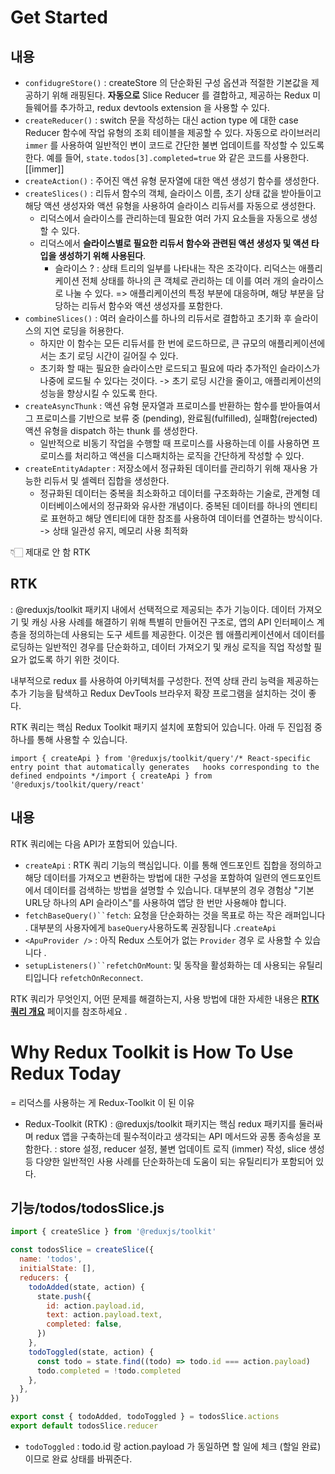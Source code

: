 
# Get Started
## 내용

- `confidugreStore()` : createStore 의 단순화된 구성 옵션과 적절한 기본값을 제공하기 위해 래핑된다. **자동으로** Slice Reducer 를 결합하고, 제공하는 Redux 미들웨어를 추가하고, redux devtools extension 을 사용할 수 있다.
- `createReducer()` : switch 문을 작성하는 대신 action type 에 대한 case Reducer 함수에 작업 유형의 조회 테이블을 제공할 수 있다. 자동으로 라이브러리 `immer` 를 사용하여 일반적인 변이 코드로 간단한 불변 업데이트를 작성할 수 있도록 한다. 예를 들어, `state.todos[3].completed=true` 와 같은 코드를 사용한다.
	[[immer]]
- `createAction()` : 주어진 액션 유형 문자열에 대한 액션 생성기 함수를 생성한다.
- `createSlices()` : 리듀서 함수의 객체, 슬라이스 이름, 초기 상태 값을 받아들이고 해당 액션 생성자와 액션 유형을 사용하여 슬라이스 리듀서를 자동으로 생성한다.
	- 리덕스에서 슬라이스를 관리하는데 필요한 여러 가지 요소들을 자동으로 생성할 수 있다. 
	- 리덕스에서 **슬라이스별로 필요한 리듀서 함수와 관련된 액션 생성자 및 액션 타입을 생성하기 위해 사용된다**.
		- 슬라이스 ?
			: 상태 트리의 일부를 나타내는 작은 조각이다. 리덕스는 애플리케이션 전체 상태를 하나의 큰 객체로 관리하는 데 이를 여러 개의 슬라이스로 나눌 수 있다. 
			=> 애플리케이션의 특정 부분에 대응하며, 해당 부분을 담당하는 리듀서 함수와 액션 생성자를 포함한다.
- `combineSlices()`  : 여러 슬라이스를 하나의 리듀서로 결합하고 초기화 후 슬라이스의 지연 로딩을 허용한다.
	- 하지만 이 함수는 모든 리듀서를 한 번에 로드하므로, 큰 규모의 애플리케이션에서는 초기 로딩 시간이 길어질 수 있다.
	- 초기화 할 때는 필요한 슬라이스만 로드되고 필요에 따라 추가적인 슬라이스가 나중에 로드될 수 있다는 것이다. -> 초기 로딩 시간을 줄이고, 애플리케이션의 성능을 향상시킬 수 있도록 한다.
- `createAsyncThunk` : 액션 유형 문자열과 프로미스를 반환하는 함수를 받아들여서 그 프로미스를 기반으로 보류 중 (pending), 완료됨(fulfilled), 실패함(rejected) 액션 유형을 dispatch 하는 thunk 를 생성한다.
	- 일반적으로 비동기 작업을 수행할 때 프로미스를 사용하는데 이를 사용하면 프로미스를 처리하고 액션을 디스패치하는 로직을 간단하게 작성할 수 있다.
- `createEntityAdapter` : 저장소에서 정규화된 데이터를 관리하기 위해 재사용 가능한 리듀서 및 셀렉터 집합을 생성한다.
	- 정규화된 데이터는 중복을 최소화하고 데이터를 구조화하는 기술로, 관계형 데이터베이스에서의 정규화와 유사한 개념이다. 중복된 데이터를 하나의 엔티티로 표현하고 해당 엔티티에 대한 참조를 사용하여 데이터를 연결하는 방식이다. -> 상태 일관성 유지, 메모리 사용 최적화

👇🏻 제대로 안 함 RTK
## RTK
: @reduxjs/toolkit 패키지 내에서 선택적으로 제공되는 추가 기능이다. 데이터 가져오기 및 캐싱 사용 사례를 해결하기 위해 특별히 만들어진 구조로, 앱의 API 인터페이스 계층을 정의하는데 사용되는 도구 세트를 제공한다.
이것은 웹 애플리케이션에서 데이터를 로딩하는 일반적인 경우를 단순화하고, 데이터 가져오기 및 캐싱 로직을 직업 작성할 필요가 없도록 하기 위한 것이다.

내부적으로 redux 를 사용하여 아키텍처를 구성한다. 전역 상태 관리 능력을 제공하는 추가 기능을 탐색하고 Redux DevTools 브라우저 확장 프로그램을 설치하는 것이 좋다.

RTK 쿼리는 핵심 Redux Toolkit 패키지 설치에 포함되어 있습니다. 아래 두 진입점 중 하나를 통해 사용할 수 있습니다.

```
import { createApi } from '@reduxjs/toolkit/query'/* React-specific entry point that automatically generates   hooks corresponding to the defined endpoints */import { createApi } from '@reduxjs/toolkit/query/react'
```

## 내용

RTK 쿼리에는 다음 API가 포함되어 있습니다.

- `createApi` : RTK 쿼리 기능의 핵심입니다. 이를 통해 엔드포인트 집합을 정의하고 해당 데이터를 가져오고 변환하는 방법에 대한 구성을 포함하여 일련의 엔드포인트에서 데이터를 검색하는 방법을 설명할 수 있습니다. 대부분의 경우 경험상 "기본 URL당 하나의 API 슬라이스"를 사용하여 앱당 한 번만 사용해야 합니다.
- `fetchBaseQuery()``fetch`: 요청을 단순화하는 것을 목표로 하는 작은 래퍼입니다 . 대부분의 사용자에게 `baseQuery`사용하도록 권장됩니다 .`createApi`
- `<ApuProvider />` : 아직 Redux 스토어가 없는 `Provider` 경우 로 사용할 수 있습니다 .
- `setupListeners()``refetchOnMount`: 및 동작을 활성화하는 데 사용되는 유틸리티입니다 `refetchOnReconnect`.

RTK 쿼리가 무엇인지, 어떤 문제를 해결하는지, 사용 방법에 대한 자세한 내용은 [**RTK 쿼리 개요**](https://redux-toolkit.js.org/rtk-query/overview) 페이지를 참조하세요 .



# Why Redux Toolkit is How To Use Redux Today
= 리덕스를 사용하는 게 Redux-Toolkit 이 된 이유

- Redux-Toolkit (RTK)
: @reduxjs/toolkit 패키지는 핵심 redux 패키지를 둘러싸며 redux 앱을 구축하는데 필수적이라고 생각되는 API 메서드와 공통 종속성을 포함한다. 
: store 설정, reducer 설정, 불변 업데이트 로직 (immer) 작성, slice 생성 등 다양한 일반적인 사용 사례를 단순화하는데 도움이 되는 유틸리티가 포함되어 있다.

## 기능/todos/todosSlice.js
```js
import { createSlice } from '@reduxjs/toolkit'

const todosSlice = createSlice({
  name: 'todos',
  initialState: [],
  reducers: {
    todoAdded(state, action) {
      state.push({
        id: action.payload.id,
        text: action.payload.text,
        completed: false,
      })
    },
    todoToggled(state, action) {
      const todo = state.find((todo) => todo.id === action.payload)
      todo.completed = !todo.completed
    },
  },
})

export const { todoAdded, todoToggled } = todosSlice.actions
export default todosSlice.reducer
```

- `todoToggled` 
	: todo.id 랑 action.payload 가 동일하면 할 일에 체크 (할일 완료) 이므로 완료 상태를 바꿔준다.

